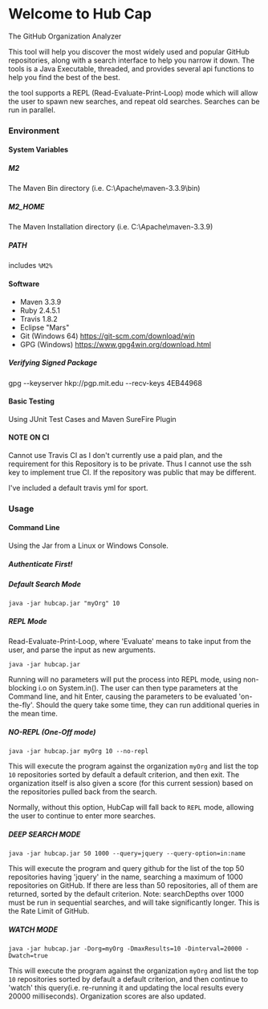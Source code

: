 # Welcome to Hub Cap
The GitHub Organization Analyzer

This tool will help you discover the most widely used and popular GitHub repositories, along with a search interface to help you narrow it down. The tools is a Java Executable, threaded, and provides several api functions to help you find the best of the best. 

the tool supports a REPL (Read-Evaluate-Print-Loop) mode which will allow the user to spawn new searches, and repeat old searches.
Searches can be run in parallel.

### Environment
#### System Variables
##### M2
The Maven Bin directory (i.e. C:\Apache\maven-3.3.9\bin)

##### M2_HOME
The Maven Installation directory (i.e. C:\Apache\maven-3.3.9\)

##### PATH
includes `%M2%`

#### Software
* Maven 3.3.9
* Ruby 2.4.5.1
* Travis 1.8.2
* Eclipse "Mars"
* Git (Windows 64) https://git-scm.com/download/win
* GPG (Windows) https://www.gpg4win.org/download.html

##### Verifying Signed Package
gpg --keyserver hkp://pgp.mit.edu --recv-keys 4EB44968

#### Basic Testing
Using JUnit Test Cases and Maven SureFire Plugin

#### NOTE ON CI
Cannot use Travis CI as I don't currently use a paid plan, and the requirement for this Repository is to be private. Thus I cannot use the ssh key to implement true CI. If the repository was public that may be different.

I've included a default travis yml for sport. 


### Usage

#### Command Line
Using the Jar from a Linux or Windows Console.

##### Authenticate First!


##### Default Search Mode

`java -jar hubcap.jar "myOrg" 10`
##### REPL Mode

Read-Evaluate-Print-Loop, where 'Evaluate' means to take input from the user, and parse the input as new arguments.

`java -jar hubcap.jar`

Running will no parameters will put the process into REPL mode, using non-blocking i.o on System.in(). The user can then type parameters at the Command line, and hit Enter, causing the parameters to be evaluated 'on-the-fly'. Should the query take some time, they can run additional queries in the mean time.

##### NO-REPL (One-Off mode)

`java -jar hubcap.jar myOrg 10 --no-repl`

This will execute the program against the organization `myOrg` and list the top `10` repositories sorted by default a default criterion, and then exit. The organization itself is also given a score (for this current session) based on the repositories pulled back from the search.

Normally, without this option, HubCap will fall back to `REPL` mode, allowing the user to continue to enter more searches.



##### DEEP SEARCH MODE

`java -jar hubcap.jar 50 1000 --query=jquery --query-option=in:name`

This will execute the program and query github for the list of the top 50 repositories having 'jquery' in the name, searching a maximum of 1000 repositories on GitHub. If there are less than 50 repositories, all of them are returned, sorted by the default criterion. Note: searchDepths over 1000 must be run in sequential searches, and will take significantly longer. This is the Rate Limit of GitHub.


##### WATCH MODE

`java -jar hubcap.jar -Dorg=myOrg -DmaxResults=10 -Dinterval=20000 -Dwatch=true`

This will execute the program against the organization `myOrg` and list the top `10` repositories sorted by default a default criterion, and then continue to 'watch' this query(i.e. re-running it and updating the local results every 20000  milliseconds). Organization scores are also updated.

